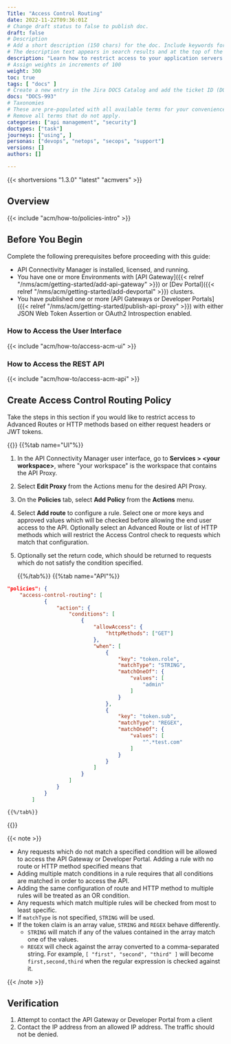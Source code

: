 ```yaml
---
Title: "Access Control Routing"
date: 2022-11-22T09:36:01Z
# Change draft status to false to publish doc.
draft: false
# Description
# Add a short description (150 chars) for the doc. Include keywords for SEO. 
# The description text appears in search results and at the top of the doc.
description: "Learn how to restrict access to your application servers based on JWT claims or header values."
# Assign weights in increments of 100
weight: 300
toc: true
tags: [ "docs" ]
# Create a new entry in the Jira DOCS Catalog and add the ticket ID (DOCS-<number>) below
docs: "DOCS-993"
# Taxonomies
# These are pre-populated with all available terms for your convenience.
# Remove all terms that do not apply.
categories: ["api management", "security"]
doctypes: ["task"]
journeys: ["using", ]
personas: ["devops", "netops", "secops", "support"]
versions: []
authors: []

---
```


{{< shortversions "1.3.0" "latest" "acmvers" >}}

## Overview

{{< include "acm/how-to/policies-intro" >}}

## Before You Begin

Complete the following prerequisites before proceeding with this guide:

- API Connectivity Manager is installed, licensed, and running.
- You have one or more Environments with [API Gateway]({{< relref "/nms/acm/getting-started/add-api-gateway" >}}) or [Dev Portal]({{< relref "/nms/acm/getting-started/add-devportal" >}}) clusters.
- You have published one or more [API Gateways or Developer Portals]({{< relref "/nms/acm/getting-started/publish-api-proxy" >}}) with either JSON Web Token Assertion or OAuth2 Introspection enabled.

### How to Access the User Interface

{{< include "acm/how-to/access-acm-ui" >}}

### How to Access the REST API

{{< include "acm/how-to/access-acm-api" >}}

## Create Access Control Routing Policy

Take the steps in this section if you would like to restrict access to Advanced Routes or HTTP methods based on either request headers or JWT tokens.

{{<tabs name="add_tls_listener">}}
    {{%tab name="UI"%}}

1. In the API Connectivity Manager user interface, go to **Services > \<your workspace\>**, where "your workspace" is the workspace that contains the API Proxy.
1. Select **Edit Proxy** from the Actions menu for the desired API Proxy.
1. On the **Policies** tab, select **Add Policy** from the **Actions** menu.
1. Select **Add route** to configure a rule. Select one or more keys and approved values which will be checked before allowing the end user access to the API. Optionally select an Advanced Route or list of HTTP methods which will restrict the Access Control check to requests which match that configuration.
1. Optionally set the return code, which should be returned to requests which do not satisfy the condition specified.


    {{%/tab%}}
    {{%tab name="API"%}}

```json
"policies": {
    "access-control-routing": [
            {
                "action": {
                    "conditions": [
                        {
                            "allowAccess": {
                                "httpMethods": ["GET"]
                            },
                            "when": [
                                {
                                    "key": "token.role",
                                    "matchType": "STRING",
                                    "matchOneOf": {
                                        "values": [
                                            "admin"
                                        ]
                                    }
                                },
                                {
                                    "key": "token.sub",
                                    "matchType": "REGEX",
                                    "matchOneOf": {
                                        "values": [
                                            "^.*test.com"
                                        ]
                                    }
                                }
                            ]
                        }
                    ]
                }
            }
        ]
```
    {{%/tab%}}
{{</tabs>}}

{{< note >}} 
- Any requests which do not match a specified condition will be allowed to access the API Gateway or Developer Portal. Adding a rule with no route or HTTP method specified means that
- Adding multiple match conditions in a rule requires that all conditions are matched in order to access the API.
- Adding the same configuration of route and HTTP method to multiple rules will be treated as an OR condition.
- Any requests which match multiple rules will be checked from most to least specific.
- If `matchType` is not specified, `STRING` will be used.
- If the token claim is an array value, `STRING` and `REGEX` behave differently.
  - `STRING` will match if any of the values contained in the array match one of the values.
  - `REGEX` will check against the array converted to a comma-separated string. For example, `[ "first", "second", "third" ]` will become `first,second,third` when the regular expression is checked against it.

{{< /note >}}

## Verification

1. Attempt to contact the API Gateway or Developer Portal from a client
1. Contact the IP address from an allowed IP address. The traffic should not be denied.


